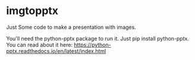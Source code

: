 # imgtopptx

Just Some code to make a presentation with images.

You'll need the python-pptx package to run it. Just pip install python-pptx. You can read about it here:
https://python-pptx.readthedocs.io/en/latest/index.html
